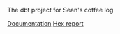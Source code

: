 The dbt project for Sean's coffee log

[Documentation](https://slunsford.github.io/coffee_analytics)
[Hex report](https://app.hex.tech/9b64507d-396f-44bc-8c46-805cf3d24e6b/app/75cd9c2c-af31-4939-9812-4530b52ba6ec/latest)
